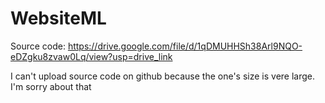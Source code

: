 # WebsiteML

Source code:
https://drive.google.com/file/d/1qDMUHHSh38Arl9NQO-eDZgku8zvaw0Lq/view?usp=drive_link


I can't upload source code on github because the one's size is vere large. I'm sorry about that

